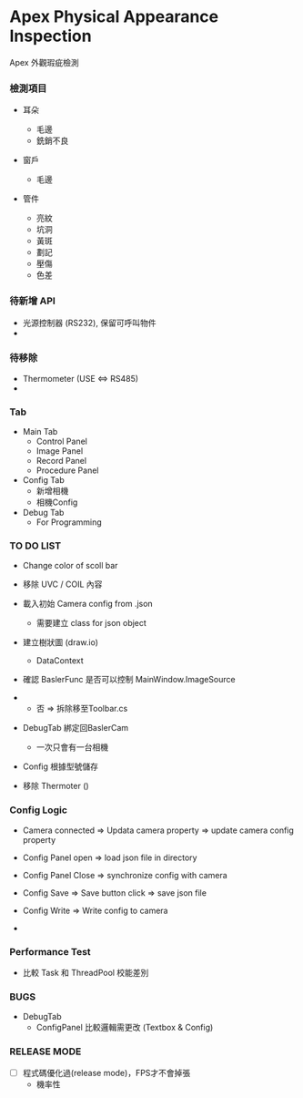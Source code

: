 ﻿# Apex Physical Appearance Inspection 

Apex 外觀瑕疵檢測 

### 檢測項目

* 耳朵
	* 毛邊
	* 銑銷不良


* 窗戶
	* 毛邊


* 管件
	* 亮紋
	* 坑洞
	* 黃斑
	* 劃記
	* 壓傷
	* 色差

### 待新增 API

* 光源控制器 (RS232), 保留可呼叫物件
* 

### 待移除

* Thermometer (USE <=> RS485)
*

### Tab

* Main Tab
	* Control Panel
	* Image Panel
	* Record Panel
	* Procedure Panel
* Config Tab
	* 新增相機
	* 相機Config
* Debug Tab
	* For Programming


### TO DO LIST

* Change color of scoll bar
* 移除 UVC / COIL 內容 
* 載入初始 Camera config from .json
	* 需要建立 class for json object

* 建立樹狀圖 (draw.io)
	* DataContext

* 確認 BaslerFunc 是否可以控制 MainWindow.ImageSource
+	* 否 => 拆除移至Toolbar.cs

* DebugTab 綁定回BaslerCam
	* 一次只會有一台相機

* Config 根據型號儲存

* 移除 Thermoter ()

### Config Logic

* Camera connected => Updata camera property => update camera config property

* Config Panel open => load json file in directory 

* Config Panel Close => synchronize config with camera
 
* Config Save => Save button click => save json file 

* Config Write => Write config to camera

* 



### Performance Test

* 比較 Task 和 ThreadPool 校能差別

### BUGS

* DebugTab
	 * ConfigPanel 比較邏輯需更改 (Textbox & Config)

###  RELEASE MODE 

* [ ] 程式碼優化過(release mode)，FPS才不會掉張
	* 機率性